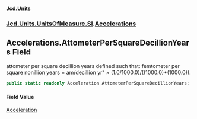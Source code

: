 #### [Jcd.Units](index 'index')
### [Jcd.Units.UnitsOfMeasure.SI](Jcd.Units.UnitsOfMeasure.SI 'Jcd.Units.UnitsOfMeasure.SI').[Accelerations](Accelerations 'Jcd.Units.UnitsOfMeasure.SI.Accelerations')

## Accelerations.AttometerPerSquareDecillionYears Field

attometer per square decillion years defined such that: femtometer per square nonillion years = am/decillion yr² ×
(1.0/1000.0)/((1000.0)*(1000.0)).

```csharp
public static readonly Acceleration AttometerPerSquareDecillionYears;
```

#### Field Value
[Acceleration](Acceleration 'Jcd.Units.UnitTypes.Acceleration')